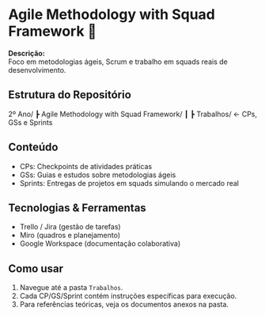# Agile Methodology with Squad Framework 🧩

**Descrição:**  
Foco em metodologias ágeis, Scrum e trabalho em squads reais de desenvolvimento.

## Estrutura do Repositório
2º Ano/
┣ Agile Methodology with Squad Framework/
┃ ┣ Trabalhos/ ← CPs, GSs e Sprints

## Conteúdo
- CPs: Checkpoints de atividades práticas
- GSs: Guias e estudos sobre metodologias ágeis
- Sprints: Entregas de projetos em squads simulando o mercado real

## Tecnologias & Ferramentas
- Trello / Jira (gestão de tarefas)
- Miro (quadros e planejamento)
- Google Workspace (documentação colaborativa)

## Como usar
1. Navegue até a pasta `Trabalhos`.
2. Cada CP/GS/Sprint contém instruções específicas para execução.
3. Para referências teóricas, veja os documentos anexos na pasta.

